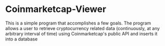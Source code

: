 # Coinmarketcap-Viewer

This is a simple program that accomplishes a few goals. The program allows a user to retrieve cryptocurrency related data (continuously, at any arbitrary interval of time) using Coinmarketcap's public API and inserts it into a database